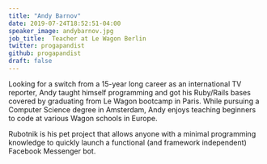 ```yaml
---
title: "Andy Barnov"
date: 2019-07-24T18:52:51-04:00
speaker_image: andybarnov.jpg
job_title:  Teacher at Le Wagon Berlin
twitter: progapandist
github: progapandist
draft: false
---
```


Looking for a switch from a 15-year long career as an international TV reporter, Andy taught himself programming and got his Ruby/Rails bases covered by graduating from Le Wagon bootcamp in Paris. While pursuing a Computer Science degree in Amsterdam, Andy enjoys teaching beginners to code at various Wagon schools in Europe. 

Rubotnik is his pet project that allows anyone with a minimal programming knowledge to quickly launch a functional (and framework independent) Facebook Messenger bot. 